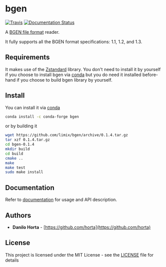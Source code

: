# bgen

[![Travis](https://img.shields.io/travis/limix/bgen.svg?style=flat-square)](https://travis-ci.org/limix/bgen)
[![Documentation Status](https://readthedocs.org/projects/bgen/badge/?style=flat-square&version=latest)](https://bgen.readthedocs.io/)

A [BGEN file format](http://www.well.ox.ac.uk/~gav/bgen_format/) reader.

It fully supports all the BGEN format specifications: 1.1, 1.2, and 1.3.

## Requirements

It makes use of the [Zstandard](http://facebook.github.io/zstd/) library.
You don't need to install it by yourself if you choose to install bgen
via [conda](http://conda.pydata.org/docs/index.html) but you do need it
installed before-hand if you choose to build bgen library by yourself.

## Install

You can install it via
[conda](http://conda.pydata.org/docs/index.html)

```bash
conda install -c conda-forge bgen
```

or by building it

```bash
wget https://github.com/limix/bgen/archive/0.1.4.tar.gz
tar xzf 0.1.4.tar.gz
cd bgen-0.1.4
mkdir build
cd build
cmake ..
make
make test
sudo make install
```

## Documentation

Refer to [documentation](https://bgen.readthedocs.io/) for usage and API
description.

## Authors

* **Danilo Horta** - [https://github.com/horta](https://github.com/horta)

## License

This project is licensed under the MIT License - see the
[LICENSE](LICENSE) file for details
